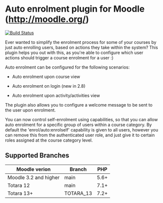 Auto enrolment plugin for Moodle (http://moodle.org/)
=====================================================

[![Build Status](https://travis-ci.org/catalyst/moodle-enrol_auto.svg?branch=main)](https://travis-ci.org/catalyst/moodle-enrol_auto)

Ever wanted to simplify the enrolment process for some of your courses by just auto enrolling users, based on actions they take within the system? This plugin helps you out with this, as you're able to configure which user actions should trigger a course enrolment for a user :)

Auto enrolment can be configured for the following scenarios:

* Auto enrolment upon course view

* Auto enrolment on login (new in 2.8)

* Auto enrolment upon activity/activities view

The plugin also allows you to configure a welcome message to be sent to the user upon enrolment.

You can now control self-enrolment using capabilities, so that you can allow auto enrolment
for a specific group of users within a course category. By default the 'enrol/auto:enrolself' capability
is given to all users, however you can remove this from the authenticated user role, and just give it to
certain roles assigned at the course category level.

Supported Branches
--------

| Moodle verion     | Branch      | PHP  |
| ----------------- | ----------- | ---- |
| Moodle 3.2 and higher| main | 5.6+ |
| Totara 12 | main |  7.1+ |
| Totara 13+ | TOTARA_13 | 7.2+ |
